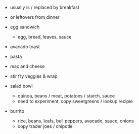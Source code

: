 - usually is / replaced by breakfast
- or leftovers from dinner

- egg sandwich
    - egg, bread, leaves, sauce

- avacado toast

- pasta

- mac and cheese

- stir fry veggies & wrap

- salad bowl
    - quinoa, beans / meat, potatoes / starch, sauce
    - need to experiment, copy sweetgreens / lookup recipie

- burrito
    - rice, beans, leafs, bell peppers, avacado, sauce, onions
    - copy trader joes / chipotle

